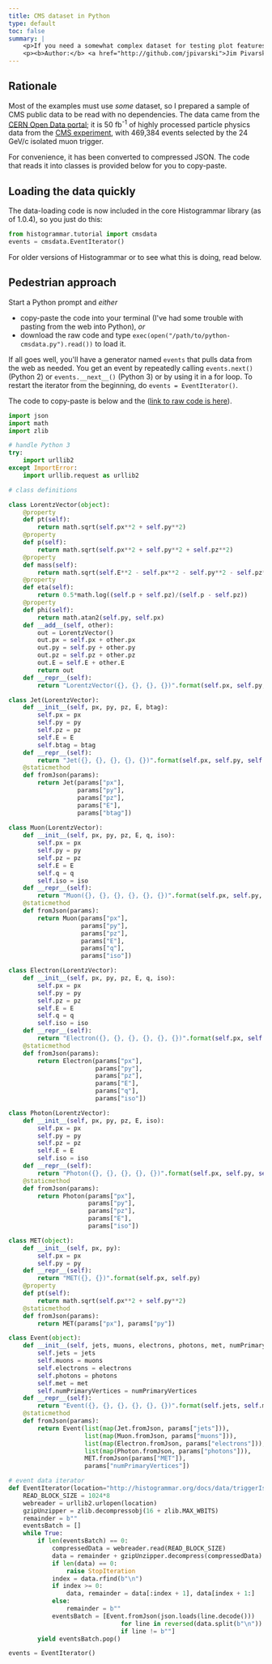 ```yaml
---
title: CMS dataset in Python
type: default
toc: false
summary: |
    <p>If you need a somewhat complex dataset for testing plot features in Python, read this page.</p>
    <p><b>Author:</b> <a href="http://github.com/jpivarski">Jim Pivarski</a></p>
---
```


## Rationale

Most of the examples must use _some_ dataset, so I prepared a sample of CMS public data to be read with no dependencies. The data came from the [CERN Open Data portal](http://opendata.cern.ch/record/203); it is 50 fb<sup>-1</sup> of highly processed particle physics data from the [CMS experiment](http://cms.web.cern.ch/), with 469,384 events selected by the 24 GeV/c isolated muon trigger.

For convenience, it has been converted to compressed JSON. The code that reads it into classes is provided below for you to copy-paste.

## Loading the data quickly

The data-loading code is now included in the core Histogrammar library (as of 1.0.4), so you just do this:

```python
from histogrammar.tutorial import cmsdata
events = cmsdata.EventIterator()
```

For older versions of Histogrammar or to see what this is doing, read below.

## Pedestrian approach

Start a Python prompt and _either_

  * copy-paste the code into your terminal (I've had some trouble with pasting from the web into Python), _or_
  * download the raw code and type `exec(open("/path/to/python-cmsdata.py").read())` to load it.

If all goes well, you'll have a generator named `events` that pulls data from the web as needed. You get an event by repeatedly calling `events.next()` (Python 2) or `events.__next__()` (Python 3) or by using it in a for loop. To restart the iterator from the beginning, do `events = EventIterator()`.

The code to copy-paste is below and the ([link to raw code is here](../../data/python-cmsdata.py)).

```python
import json
import math
import zlib

# handle Python 3
try:
    import urllib2
except ImportError:
    import urllib.request as urllib2

# class definitions

class LorentzVector(object):
    @property
    def pt(self):
        return math.sqrt(self.px**2 + self.py**2)
    @property
    def p(self):
        return math.sqrt(self.px**2 + self.py**2 + self.pz**2)
    @property
    def mass(self):
        return math.sqrt(self.E**2 - self.px**2 - self.py**2 - self.pz**2)
    @property
    def eta(self):
        return 0.5*math.log((self.p + self.pz)/(self.p - self.pz))
    @property
    def phi(self):
        return math.atan2(self.py, self.px)
    def __add__(self, other):
        out = LorentzVector()
        out.px = self.px + other.px
        out.py = self.py + other.py
        out.pz = self.pz + other.pz
        out.E = self.E + other.E
        return out
    def __repr__(self):
        return "LorentzVector({}, {}, {}, {})".format(self.px, self.py, self.pz, self.E)

class Jet(LorentzVector):
    def __init__(self, px, py, pz, E, btag):
        self.px = px
        self.py = py
        self.pz = pz
        self.E = E
        self.btag = btag
    def __repr__(self):
        return "Jet({}, {}, {}, {}, {})".format(self.px, self.py, self.pz, self.E, self.btag)
    @staticmethod
    def fromJson(params):
        return Jet(params["px"],
                   params["py"],
                   params["pz"],
                   params["E"],
                   params["btag"])
                   
class Muon(LorentzVector):
    def __init__(self, px, py, pz, E, q, iso):
        self.px = px
        self.py = py
        self.pz = pz
        self.E = E
        self.q = q
        self.iso = iso
    def __repr__(self):
        return "Muon({}, {}, {}, {}, {}, {})".format(self.px, self.py, self.pz, self.E, self.q, self.iso)
    @staticmethod
    def fromJson(params):
        return Muon(params["px"],
                    params["py"],
                    params["pz"],
                    params["E"],
                    params["q"],
                    params["iso"])

class Electron(LorentzVector):
    def __init__(self, px, py, pz, E, q, iso):
        self.px = px
        self.py = py
        self.pz = pz
        self.E = E
        self.q = q
        self.iso = iso
    def __repr__(self):
        return "Electron({}, {}, {}, {}, {}, {})".format(self.px, self.py, self.pz, self.E, self.q, self.iso)
    @staticmethod
    def fromJson(params):
        return Electron(params["px"],
                        params["py"],
                        params["pz"],
                        params["E"],
                        params["q"],
                        params["iso"])

class Photon(LorentzVector):
    def __init__(self, px, py, pz, E, iso):
        self.px = px
        self.py = py
        self.pz = pz
        self.E = E
        self.iso = iso
    def __repr__(self):
        return "Photon({}, {}, {}, {}, {})".format(self.px, self.py, self.pz, self.E, self.iso)
    @staticmethod
    def fromJson(params):
        return Photon(params["px"],
                      params["py"],
                      params["pz"],
                      params["E"],
                      params["iso"])

class MET(object):
    def __init__(self, px, py):
        self.px = px
        self.py = py
    def __repr__(self):
        return "MET({}, {})".format(self.px, self.py)
    @property
    def pt(self):
        return math.sqrt(self.px**2 + self.py**2)
    @staticmethod
    def fromJson(params):
        return MET(params["px"], params["py"])

class Event(object):
    def __init__(self, jets, muons, electrons, photons, met, numPrimaryVertices):
        self.jets = jets
        self.muons = muons
        self.electrons = electrons
        self.photons = photons
        self.met = met
        self.numPrimaryVertices = numPrimaryVertices
    def __repr__(self):
        return "Event({}, {}, {}, {}, {}, {})".format(self.jets, self.muons, self.electrons, self.photons, self.met, self.numPrimaryVertices)
    @staticmethod
    def fromJson(params):
        return Event(list(map(Jet.fromJson, params["jets"])),
                     list(map(Muon.fromJson, params["muons"])),
                     list(map(Electron.fromJson, params["electrons"])),
                     list(map(Photon.fromJson, params["photons"])),
                     MET.fromJson(params["MET"]),
                     params["numPrimaryVertices"])

# event data iterator
def EventIterator(location="http://histogrammar.org/docs/data/triggerIsoMu24_50fb-1.json.gz"):
    READ_BLOCK_SIZE = 1024*8
    webreader = urllib2.urlopen(location)
    gzipUnzipper = zlib.decompressobj(16 + zlib.MAX_WBITS)
    remainder = b""
    eventsBatch = []
    while True:
        if len(eventsBatch) == 0:
            compressedData = webreader.read(READ_BLOCK_SIZE)
            data = remainder + gzipUnzipper.decompress(compressedData)
            if len(data) == 0:
                raise StopIteration
            index = data.rfind(b"\n")
            if index >= 0:
                data, remainder = data[:index + 1], data[index + 1:]
            else:
                remainder = b""
            eventsBatch = [Event.fromJson(json.loads(line.decode()))
                               for line in reversed(data.split(b"\n"))
                               if line != b""]
        yield eventsBatch.pop()

events = EventIterator()
```

